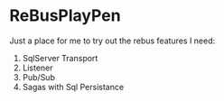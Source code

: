 # ReBusPlayPen

Just a place for me to try out the rebus features I need:
1. SqlServer Transport
1. Listener
1. Pub/Sub
1. Sagas with Sql Persistance
